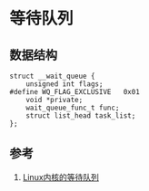 # 等待队列


## 数据结构

```
struct __wait_queue {                             
    unsigned int flags;                           
#define WQ_FLAG_EXCLUSIVE   0x01                  
    void *private;                                
    wait_queue_func_t func;                       
    struct list_head task_list;                   
};                                                
``` 








## 参考

1. [Linux内核的等待队列](http://linux.chinaunix.net/techdoc/system/2009/05/03/1109864.shtml)
